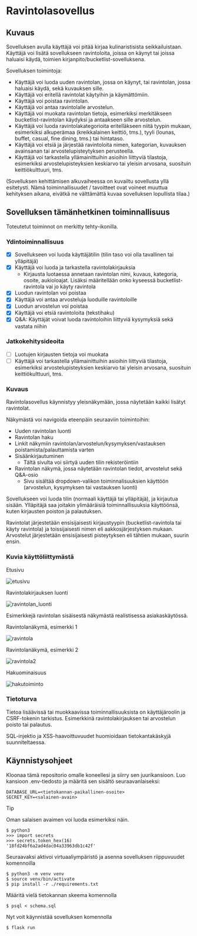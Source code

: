 # Ravintolasovellus

## Kuvaus

Sovelluksen avulla käyttäjä voi pitää kirjaa kulinaristisista seikkailuistaan. Käyttäjä voi lisätä sovellukseen ravintoloita, joissa on käynyt tai joissa haluaisi käydä, toimien kirjanpito/bucketlist-sovelluksena.

Sovelluksen toimintoja:
- Käyttäjä voi luoda uuden ravintolan, jossa on käynyt, tai ravintolan, jossa haluaisi käydä, sekä kuvauksen sille.
- Käyttäjä voi eritellä ravintolat käytyihin ja käymättömiin.
- Käyttäjä voi poistaa ravintolan.
- Käyttäjä voi antaa ravintolalle arvostelun.
- Käyttäjä voi muokata ravintolan tietoja, esimerkiksi merkitäkseen bucketlist-ravintolan käydyksi ja antaakseen sille arvostelun.
- Käyttäjä voi luoda ravintolakategorioita eritelläkseen niitä tyypin mukaan, esimerkiksi alkuperämaa (kreikkalainen keittiö, tms.), tyyli (lounas, buffet, casual, fine dining, tms.) tai hintataso.
- Käyttäjä voi etsiä ja järjestää ravintoloita nimen, kategorian, kuvauksen avainsanan tai arvostelupisteytyksen perusteella.
- Käyttäjä voi tarkastella yllämainittuihin asioihin liittyviä tilastoja, esimerkiksi arvostelupisteyksien keskiarvo tai yleisin arvosana, suosituin keittiökulttuuri, tms.

(Sovelluksen kehittämisen alkuvaiheessa on kuvailtu sovellusta yllä esitetysti. Nämä toiminnallisuudet / tavoitteet ovat voineet muuttua kehityksen aikana, eivätkä ne välttämättä kuvaa sovelluksen lopullista tilaa.)

## Sovelluksen tämänhetkinen toiminnallisuus

Toteutetut toiminnot on merkitty tehty-ikonilla.

### Ydintoiminnallisuus

- [x] Sovellukseen voi luoda käyttäjätilin (tilin taso voi olla tavallinen tai ylläpitäjä)
- [x] Käyttäjä voi luoda ja tarkastella ravintolakirjauksia
  - Kirjausta luotaessa annetaan ravintolan nimi, kuvaus, kategoria, osoite, aukioloajat. Lisäksi määritellään onko kyseessä bucketlist-ravintola vai jo käyty ravintola
- [x] Luodun ravintolan voi poistaa
- [x] Käyttäjä voi antaa arvosteluja luoduille ravintoloille
- [x] Luodun arvostelun voi poistaa
- [x] Käyttäjä voi etsiä ravintoloita (tekstihaku)
- [x] Q&A: Käyttäjät voivat luoda ravintoloihin liittyviä kysymyksiä sekä vastata niihin

### Jatkokehitysideoita

- [ ] Luotujen kirjausten tietoja voi muokata
- [ ] Käyttäjä voi tarkastella yllämainittuihin asioihin liittyviä tilastoja, esimerkiksi arvostelupisteyksien keskiarvo tai yleisin arvosana, suosituin keittiökulttuuri, tms.

### Kuvaus

Ravintolasovellus käynnistyy yleisnäkymään, jossa näytetään kaikki lisätyt ravintolat. 

Näkymästä voi navigoida eteenpäin seuraaviin toimintoihin:
- Uuden ravintolan luonti
- Ravintolan haku
- Linkit näkymiin ravintolan/arvostelun/kysymyksen/vastauksen poistamista/palauttamista varten
- Sisäänkirjautuminen
  - Tältä sivulta voi siirtyä uuden tilin rekisteröintiin
- Ravintolan näkymä, jossa näytetään ravintolan tiedot, arvostelut sekä Q&A-osio
  - Sivu sisältää dropdown-valikon toiminnalisuuksien käyttöön (arvostelun, kysymyksen tai vastauksen luonti)

Sovellukseen voi luoda tilin (normaali käyttäjä tai ylläpitäjä), ja kirjautua sisään. Ylläpitäjä saa joitakin ylimääräisiä toiminnallisuuksia käyttöönsä, kuten kirjausten poiston ja palautuksen. 

Ravintolat järjestetään ensisijaisesti kirjaustyypin (bucketlist-ravintola tai käyty ravintola) ja toissijaisesti nimen eli aakkosjärjestyksen mukaan. Arvostelut järjestetään ensisijaisesti pisteytyksen eli tähtien mukaan, suurin ensin.


### Kuvia käyttöliittymästä

Etusivu

![etusivu](https://github.com/kuosaton/tsoha-ravintolasovellus/assets/120479105/bdb9bcf7-616b-4f11-ba52-769aa0ae4823)

Ravintolakirjauksen luonti

![ravintolan_luonti](https://github.com/kuosaton/tsoha-ravintolasovellus/assets/120479105/bdf160e9-1bf6-4921-b802-61e219d4dea8)


Esimerkkejä ravintolan sisäisestä näkymästä realistisessa asiakaskäytössä.

Ravintolanäkymä, esimerkki 1

![ravintola](https://github.com/kuosaton/tsoha-ravintolasovellus/assets/120479105/2c201a4a-ff54-4aa7-bbd6-259381e45ba9)

Ravintolanäkymä, esimerkki 2

![ravintola2](https://github.com/kuosaton/tsoha-ravintolasovellus/assets/120479105/2d3625b2-2a57-45bc-acc1-f21d865929e9)

Hakuominaisuus

![hakutoiminto](https://github.com/kuosaton/tsoha-ravintolasovellus/assets/120479105/762bd9ff-805b-460a-8ed2-b94fc70ff50f)


### Tietoturva

Tietoa lisäävissä tai muokkaavissa toiminnallisuuksista on käyttäjäroolin ja CSRF-tokenin tarkistus. Esimerkkinä ravintolakirjauksen tai arvostelun poisto tai palautus.

SQL-injektio ja XSS-haavoittuvuudet huomioidaan tietokantakäskyjä suunniteltaessa.

## Käynnistysohjeet

Kloonaa tämä repositorio omalle koneellesi ja siirry sen juurikansioon. Luo kansioon .env-tiedosto ja määritä sen sisältö seuraavanlaiseksi:
```
DATABASE_URL=<tietokannan-paikallinen-osoite>
SECRET_KEY=<salainen-avain>
```
> [!TIP]
> Oman salaisen avaimen voi luoda esimerkiksi näin.
```
$ python3
>>> import secrets
>>> secrets.token_hex(16)
'18fd24bf6a2ad4dac04a33963db1c42f'
```

Seuraavaksi aktivoi virtuaaliympäristö ja asenna sovelluksen riippuvuudet komennoilla
```
$ python3 -m venv venv
$ source venv/bin/activate
$ pip install -r ./requirements.txt
```
Määritä vielä tietokannan skeema komennolla
```
$ psql < schema.sql
```
Nyt voit käynnistää sovelluksen komennolla
```
$ flask run
```
